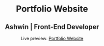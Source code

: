 <h1 align="center">Portfolio Website</h1>
<h2 align="center">Ashwin | Front-End Developer </h2>
<p align="center">Live preview: <a href="https://ash-win-n.github.io/portfolio">Portfolio Website</a></p><br>
<p align="center">
</p>
